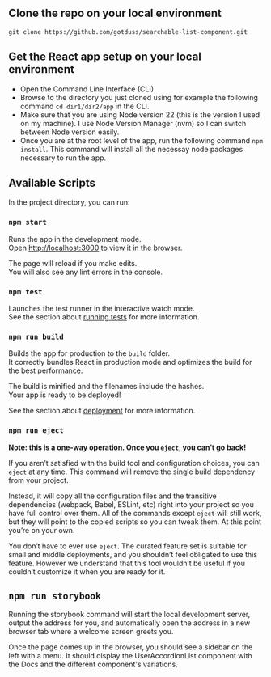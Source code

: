 ## Clone the repo on your local environment

`git clone https://github.com/gotduss/searchable-list-component.git`

## Get the React app setup on your local environment

- Open the Command Line Interface (CLI)
- Browse to the directory you just cloned using for example the following command `cd dir1/dir2/app` in the CLI.
- Make sure that you are using Node version 22 (this is the version I used on my machine). I use Node Version Manager (nvm) so I can switch between Node version easily.
- Once you are at the root level of the app, run the following command `npm install`. This command will install all the necessay node packages necessary to run the app.

## Available Scripts

In the project directory, you can run:

### `npm start`

Runs the app in the development mode.\
Open [http://localhost:3000](http://localhost:3000) to view it in the browser.

The page will reload if you make edits.\
You will also see any lint errors in the console.

### `npm test`

Launches the test runner in the interactive watch mode.\
See the section about [running tests](https://facebook.github.io/create-react-app/docs/running-tests) for more information.

### `npm run build`

Builds the app for production to the `build` folder.\
It correctly bundles React in production mode and optimizes the build for the best performance.

The build is minified and the filenames include the hashes.\
Your app is ready to be deployed!

See the section about [deployment](https://facebook.github.io/create-react-app/docs/deployment) for more information.

### `npm run eject`

**Note: this is a one-way operation. Once you `eject`, you can’t go back!**

If you aren’t satisfied with the build tool and configuration choices, you can `eject` at any time. This command will remove the single build dependency from your project.

Instead, it will copy all the configuration files and the transitive dependencies (webpack, Babel, ESLint, etc) right into your project so you have full control over them. All of the commands except `eject` will still work, but they will point to the copied scripts so you can tweak them. At this point you’re on your own.

You don’t have to ever use `eject`. The curated feature set is suitable for small and middle deployments, and you shouldn’t feel obligated to use this feature. However we understand that this tool wouldn’t be useful if you couldn’t customize it when you are ready for it.

## `npm run storybook`

Running the storybook command will start the local development server, output the address for you, and automatically open the address in a new browser tab where a welcome screen greets you.

Once the page comes up in the browser, you should see a sidebar on the left with a menu. It should display the UserAccordionList component with the Docs and the different component's variations.

